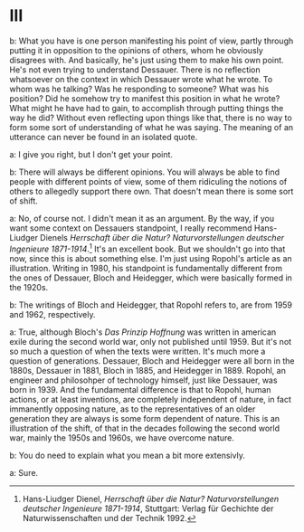 # III

b: What you have is one person manifesting his point of view, partly through putting it in opposition to the opinions of others, whom he obviously disagrees with. And basically, he's just using them to make his own point. He's not even trying to understand Dessauer. There is no reflection whatsoever on the context in which Dessauer wrote what he wrote. To whom was he talking? Was he responding to someone? What was his position? Did he somehow try to manifest this position in what he wrote? What might he have had to gain, to accomplish through putting things the way he did? Without even reflecting upon things like that, there is no way to form some sort of understanding of what he was saying. The meaning of an utterance can never be found in an isolated quote.

a: I give you right, but I don't get your point.

b: There will always be different opinions. You will always be able to find people with different points of view, some of them ridiculing the notions of others to allegedly support there own. That doesn't mean there is some sort of shift.

a: No, of course not. I didn't mean it as an argument. By the way, if you want some context on Dessauers standpoint, I really recommend Hans-Liudger Dienels *Herrschaft über die Natur? Naturvorstellungen deutscher Ingenieure 1871-1914*.[^1] It's an excellent book. But we shouldn't go into that now, since this is about something else. I'm just using Ropohl's article as an illustration. Writing in 1980, his standpoint is fundamentally different from the ones of Dessauer, Bloch and Heidegger, which were basically formed in the 1920s. 

b: The writings of Bloch and Heidegger, that Ropohl refers to, are from 1959 and 1962, respectively. 

a: True, although Bloch's *Das Prinzip Hoffnung* was written in american exile during the second world war, only not published until 1959. But it's not so much a question of when the texts were written. It's much more a question of generations. Dessauer, Bloch and Heidegger were all born in the 1880s, Dessauer in 1881, Bloch in 1885, and Heidegger in 1889. Ropohl, an engineer and philosohper of technology himself, just like Dessauer, was born in 1939. And the fundamental difference is that to Ropohl, human actions, or at least inventions, are completely independent of nature, in fact immanently opposing nature, as to the representatives of an older generation they are always is some form dependent of nature. This is an illustration of the shift, of that in the decades following the second world war, mainly the 1950s and 1960s, we have overcome nature.

b: You do need to explain what you mean a bit more extensivly.

a: Sure. 


[^1]: Hans-Liudger Dienel, *Herrschaft über die Natur? Naturvorstellungen deutscher Ingenieure 1871-1914*, Stuttgart: Verlag für Gechichte der Naturwissenschaften und der Technik 1992.